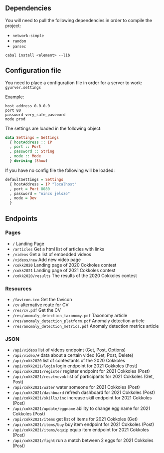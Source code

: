 ## Dependencies

You will need to pull the following dependencies in order to compile the project:
- `network-simple`
- `random`
- `parsec`

`cabal install <element> --lib`

## Configuration file

You need to place a configuration file in order for a server to work: `gyurver.settings`

Example:
```
host_address 0.0.0.0
port 80
password very_safe_password
mode prod
```

The settings are loaded in the following object:
```haskell
data Settings = Settings
  { hostAddress :: IP
  , port :: Port
  , password :: String
  , mode :: Mode
  } deriving (Show)
```

If you have no config file the following will be loaded:
```haskell
defaultSettings = Settings
  { hostAddress = IP "localhost"
  , port = Port 8080
  , password = "nincs jelszo"
  , mode = Dev
  }
```
## Endpoints

### Pages
- `/` Landing Page
- `/articles` Get a html list of articles with links
- `/videos` Get a list of embedded videos
- `/videos/new` Add new video page
- `/cokk2020` Landing page of 2020 Cokkoles contest
- `/cokk2021` Landing page of 2021 Cokkoles contest
- `/cokk2020/results` The results of the 2020 Cokkoles contest

### Resources
- `/favicon.ico` Get the favicon
- `/cv` alternative route for CV
- `/res/cv.pdf` Get the CV
- `/res/anomaly_detection_taxonomy.pdf` Taxonomy article
- `/res/anomaly_detection_platform.pdf` Anomaly detection article
- `/res/anomaly_detection_metrics.pdf` Anomaly detection metrics article

### JSON
- `/api/videos` list of videos endpoint (Get, Post, Options)
- `/api/video/#` data about a certain video (Get, Post, Delete)
- `/api/cokk2020` list of contestants of the 2020 Cokkoles
- `/api/cokk2021/login` login endpoint for 2021 Cokkoles (Post)
- `/api/cokk2021/register` register endpoint for 2021 Cokkoles (Post)
- `/api/cokk2021/resztvevok` list of participants for 2021 Cokkoles (Get, Post)
- `/api/cokk2021/water` water someone for 2021 Cokkoles (Post)
- `/api/cokk2021/dashboard` refresh dashboard for 2021 Cokkoles (Post)
- `/api/cokk2021/skills/inc` increase skill endpoint for 2021 Cokkoles (Post)
- `/api/cokk2021/update/eggname` ability to change egg name for 2021 Cokkoles (Post)
- `/api/cokk2021/items` get list of items for 2021 Cokkoles (Get)
- `/api/cokk2021/items/buy` buy item endpoint for 2021 Cokkoles (Post)
- `/api/cokk2021/items/equip` equip item endpoint for 2021 Cokkoles (Post)
- `/api/cokk2021/fight` run a match between 2 eggs for 2021 Cokkoles (Post)
